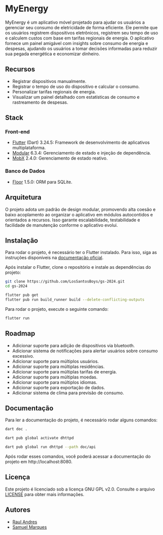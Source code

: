 # MyEnergy
MyEnergy é um aplicativo móvel projetado para ajudar os usuários a gerenciar seu consumo de eletricidade de forma eficiente. Ele permite que os usuários registrem dispositivos eletrônicos, registrem seu tempo de uso e calculem custos com base em tarifas regionais de energia. O aplicativo fornece um painel amigável com insights sobre consumo de energia e despesas, ajudando os usuários a tomar decisões informadas para reduzir sua pegada energética e economizar dinheiro.

## Recursos
- Registrar dispositivos manualmente.
- Registrar o tempo de uso do dispositivo e calcular o consumo.
- Personalizar tarifas regionais de energia.
- Visualizar um painel detalhado com estatísticas de consumo e rastreamento de despesas.

## Stack
### Front-end
- [Flutter](https://flutter.dev/) (Dart) 3.24.5: Framework de desenvolvimento de aplicativos multiplataforma.
- [Modular](https://pub.dev/packages/flutter_modular) 6.3.4: Gerenciamento de estado e injeção de dependência.
- [MobX](https://pub.dev/packages/mobx) 2.4.0: Gerenciamento de estado reativo.

### Banco de Dados
- [Floor](https://pub.dev/packages/floor) 1.5.0: ORM para SQLite.

## Arquitetura
O projeto adota um padrão de design modular, promovendo alta coesão e baixo acoplamento ao organizar o aplicativo em módulos autocontidos e orientados a recursos. Isso garante escalabilidade, testabilidade e facilidade de manutenção conforme o aplicativo evolui.

## Instalação
Para rodar o projeto, é necessário ter o Flutter instalado. Para isso, siga as instruções disponíveis na [documentação oficial](https://flutter.dev/docs/get-started/install).

Após instalar o Flutter, clone o repositório e instale as dependências do projeto:
```bash
git clone https://github.com/LosSantosBoys/gs-2024.git
cd gs-2024

flutter pub get
flutter pub run build_runner build --delete-conflicting-outputs
```

Para rodar o projeto, execute o seguinte comando:
```bash
flutter run
```

## Roadmap
- Adicionar suporte para adição de dispositivos via bluetooth.
- Adicionar sistema de notificações para alertar usuários sobre consumo excessivo.
- Adicionar suporte para múltiplos usuários.
- Adicionar suporte para múltiplas residências.
- Adicionar suporte para múltiplas tarifas de energia.
- Adicionar suporte para múltiplas moedas.
- Adicionar suporte para múltiplos idiomas.
- Adicionar suporte para exportação de dados.
- Adicionar sistema de clima para previsão de consumo.

## Documentação
Para ler a documentação do projeto, é necessário rodar alguns comandos:
```bash
dart doc .
```

```bash
dart pub global activate dhttpd
```

```bash
dart pub global run dhttpd --path doc/api
```

Após rodar esses comandos, você poderá acessar a documentação do projeto em http://localhost:8080.

## Licença
Este projeto é licenciado sob a licença GNU GPL v2.0. Consulte o arquivo [LICENSE](LICENSE) para obter mais informações.

## Autores
- [Raul Andres](https://github.com/raul-andres-martinez)
- [Samuel Marques](https://github.com/samuel-s-marques)
